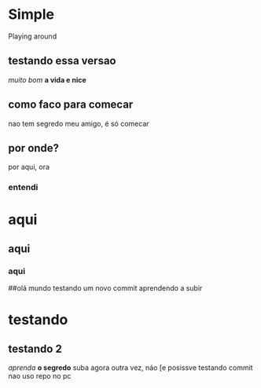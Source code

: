 # Simple
Playing around 
## testando essa versao 
*muito bom* 
**a vida e nice**
## como faco para comecar
nao tem segredo meu amigo, é só comecar
## por onde?
por aqui, ora
### entendi
# aqui
## aqui
### aqui
##olá mundo 
testando um novo commit
aprendendo a subir
# testando 
## testando 2 
*aprenda* 
**o segredo** 
suba
agora
outra vez, náo [e posissve
testando commit
nao uso repo no pc 
